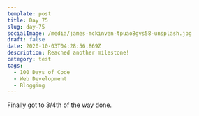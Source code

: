 ```yaml
---
template: post
title: Day 75
slug: day-75
socialImage: /media/james-mckinven-tpuao8gvs58-unsplash.jpg
draft: false
date: 2020-10-03T04:28:56.869Z
description: Reached another milestone!
category: test
tags:
  - 100 Days of Code
  - Web Development
  - Blogging
---
```

Finally got to 3/4th of the way done.
